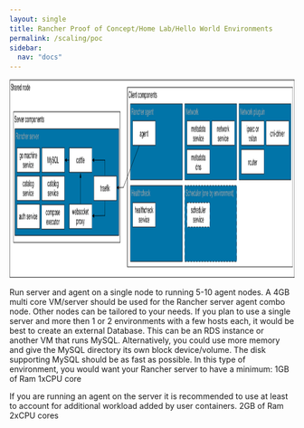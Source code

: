```yaml
---
layout: single
title: Rancher Proof of Concept/Home Lab/Hello World Environments
permalink: /scaling/poc
sidebar:
  nav: "docs"
---
```


<p><img src="../media/image005.png" width="624" height="351" /></p>

Run server and agent on a single node to running 5-10 agent nodes. A 4GB multi core VM/server should be used for the Rancher server agent combo node. Other nodes can be tailored to your needs. 
If you plan to use a single server and more then 1 or 2 environments with a few hosts each, it would be best to create an external Database. This can be an RDS instance or another VM that runs MySQL. Alternatively, you could use more memory and give the MySQL directory its own block device/volume. The disk supporting MySQL should be as fast as possible. 
In this type of environment, you would want your Rancher server to have a minimum:
1GB of Ram
1xCPU core

If you are running an agent on the server it is recommended to use at least to account for additional workload added by user containers.
2GB of Ram
2xCPU cores 

